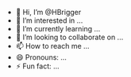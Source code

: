 - 👋 Hi, I’m @HBrigger
- 👀 I’m interested in ...
- 🌱 I’m currently learning ...
- 💞️ I’m looking to collaborate on ...
- 📫 How to reach me ...
- 😄 Pronouns: ...
- ⚡ Fun fact: ...

<!---
HBrigger/HBrigger is a ✨ special ✨ repository because its `README.md` (this file) appears on your GitHub profile.
You can click the Preview link to take a look at your changes.
--->
